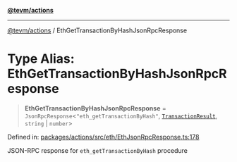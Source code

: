 [**@tevm/actions**](../README.md)

***

[@tevm/actions](../globals.md) / EthGetTransactionByHashJsonRpcResponse

# Type Alias: EthGetTransactionByHashJsonRpcResponse

> **EthGetTransactionByHashJsonRpcResponse** = `JsonRpcResponse`\<`"eth_getTransactionByHash"`, [`TransactionResult`](TransactionResult.md), `string` \| `number`\>

Defined in: [packages/actions/src/eth/EthJsonRpcResponse.ts:178](https://github.com/evmts/tevm-monorepo/blob/main/packages/actions/src/eth/EthJsonRpcResponse.ts#L178)

JSON-RPC response for `eth_getTransactionByHash` procedure
